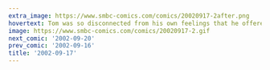 ```yaml
---
extra_image: https://www.smbc-comics.com/comics/20020917-2after.png
hovertext: Tom was so disconnected from his own feelings that he offered gold and jewels whenever expressing himself. By the time he and Sally had been together for five years, he had begun to understand that his emotional weaknesses should be shared with the woman he loved most. But, it was too late. With the millions of dollars in rings, she had escaped to Argentina, and love.
image: https://www.smbc-comics.com/comics/20020917-2.gif
next_comic: '2002-09-20'
prev_comic: '2002-09-16'
title: '2002-09-17'
---
```


